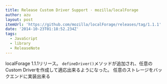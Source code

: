 ```yaml
---
title: Release Custom Driver Support · mozilla/localForage
author: azu
layout: post
itemUrl: 'https://github.com/mozilla/localForage/releases/tag/1.1.1'
date: '2014-10-23T01:18:52.234Z'
tags:
  - JavaScript
  - library
  - ReleaseNote
---
```

localForage 1.1.1リリース。
`defineDriver()`メソッドが追加され、任意のCustom Driverを作成して適応出来るようになった。
任意のストレージをバックエンドに実装出来る
